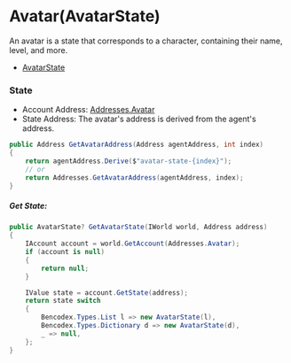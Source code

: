 # Avatar(AvatarState)

An avatar is a state that corresponds to a character, containing their name, level, and more.

- [AvatarState](https://github.com/planetarium/lib9c/blob/1.17.3/Lib9c/Model/State/AvatarState.cs)

### State

- Account Address: [Addresses.Avatar](https://github.com/planetarium/lib9c/blob/1.17.3/Lib9c/Addresses.cs#L44)
- State Address: The avatar's address is derived from the agent's address.

```cs
public Address GetAvatarAddress(Address agentAddress, int index)
{
    return agentAddress.Derive($"avatar-state-{index}");
    // or
    return Addresses.GetAvatarAddress(agentAddress, index);
}
```

##### Get State:

```cs
public AvatarState? GetAvatarState(IWorld world, Address address)
{
    IAccount account = world.GetAccount(Addresses.Avatar);
    if (account is null)
    {
        return null;
    }

    IValue state = account.GetState(address);
    return state switch
    {
        Bencodex.Types.List l => new AvatarState(l),
        Bencodex.Types.Dictionary d => new AvatarState(d),
        _ => null,
    };
}
```
